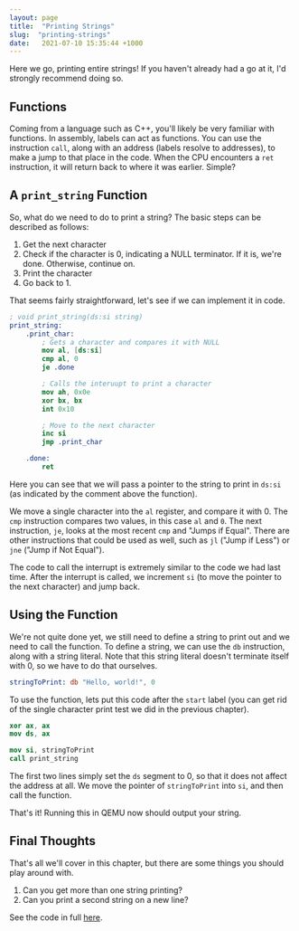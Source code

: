 ```yaml
---
layout: page
title:  "Printing Strings"
slug:  "printing-strings"
date:   2021-07-10 15:35:44 +1000
---
```


Here we go, printing entire strings! If you haven't already had a go at it, I'd strongly recommend doing so.

## Functions
Coming from a language such as C++, you'll likely be very familiar with functions. In assembly, labels can act as functions. You can use the instruction `call`, along with an address (labels resolve to addresses), to make a jump to that place in the code. When the CPU encounters a `ret` instruction, it will return back to where it was earlier. Simple?

## A `print_string` Function
So, what do we need to do to print a string? The basic steps can be described as follows:
1. Get the next character
2. Check if the character is 0, indicating a NULL terminator. If it is, we're done. Otherwise, continue on.
3. Print the character
4. Go back to 1.

That seems fairly straightforward, let's see if we can implement it in code.

```nasm
; void print_string(ds:si string)
print_string:
	.print_char:
		; Gets a character and compares it with NULL
		mov al, [ds:si]
		cmp al, 0
		je .done

		; Calls the interuupt to print a character
		mov ah, 0x0e
		xor bx, bx
		int 0x10

		; Move to the next character
		inc si
		jmp .print_char

	.done:
		ret
```

Here you can see that we will pass a pointer to the string to print in `ds:si` (as indicated by the comment above the function).

We move a single character into the `al` register, and compare it with 0. The `cmp` instruction compares two values, in this case `al` and `0`. The next instruction, `je`, looks at the most recent `cmp` and "Jumps if Equal". There are other instructions that could be used as well, such as `jl` ("Jump if Less") or `jne` ("Jump if Not Equal").

The code to call the interrupt is extremely similar to the code we had last time. After the interrupt is called, we increment `si` (to move the pointer to the next character) and jump back.

## Using the Function
We're not quite done yet, we still need to define a string to print out and we need to call the function. To define a string, we can use the `db` instruction, along with a string literal. Note that this string literal doesn't terminate itself with 0, so we have to do that ourselves.

```nasm
stringToPrint: db "Hello, world!", 0
```

To use the function, lets put this code after the `start` label (you can get rid of the single character print test we did in the previous chapter).
```nasm
xor ax, ax
mov ds, ax

mov si, stringToPrint
call print_string
```

The first two lines simply set the `ds` segment to 0, so that it does not affect the address at all. We move the pointer of `stringToPrint` into `si`, and then call the function.

That's it! Running this in QEMU now should output your string.

## Final Thoughts
That's all we'll cover in this chapter, but there are some things you should play around with.
1. Can you get more than one string printing?
2. Can you print a second string on a new line?

See the code in full [here](https://github.com/FancyKillerPanda/OS-Tutorial/tree/510d03dfe4d9938a1d052bf4dbfa42c0dca930f4).
